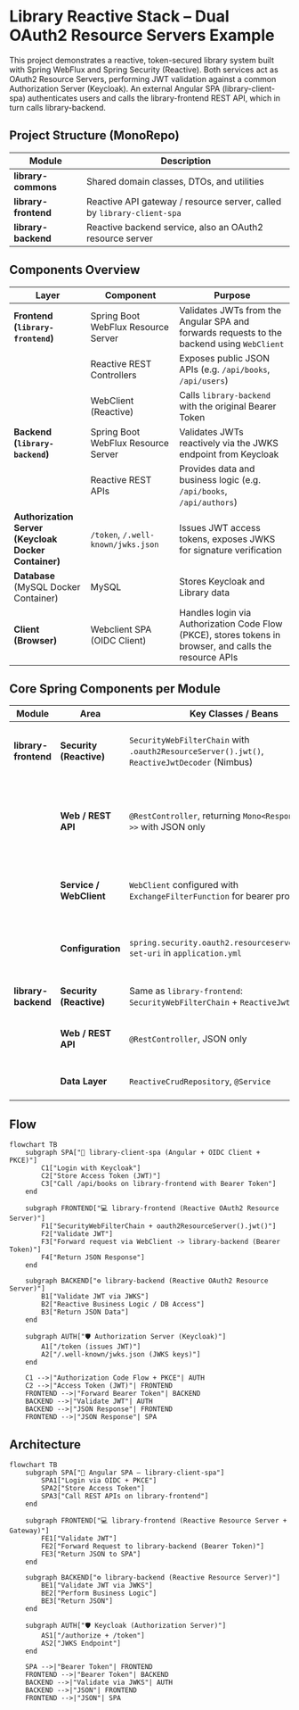 # Library Reactive Stack – Dual OAuth2 Resource Servers Example
This project demonstrates a reactive, token-secured library system built with Spring WebFlux and Spring Security (Reactive).
Both services act as OAuth2 Resource Servers, performing JWT validation against a common Authorization Server (Keycloak).
An external Angular SPA (library-client-spa) authenticates users and calls the library-frontend REST API, which in turn calls library-backend.

## Project Structure (MonoRepo)
| Module                   | Description                                                            |
| ------------------------ | ---------------------------------------------------------------------- |
| **library-commons**      | Shared domain classes, DTOs, and utilities                             |
| **library-frontend**     | Reactive API gateway / resource server, called by `library-client-spa` |
| **library-backend**      | Reactive backend service, also an OAuth2 resource server               | |

## Components Overview
| Layer                                                     | Component                           | Purpose                                                                                                 |
|-----------------------------------------------------------|-------------------------------------| ------------------------------------------------------------------------------------------------------- |
| **Frontend (`library-frontend`)**                         | Spring Boot WebFlux Resource Server | Validates JWTs from the Angular SPA and forwards requests to the backend using `WebClient`              |
|                                                           | Reactive REST Controllers           | Exposes public JSON APIs (e.g. `/api/books`, `/api/users`)                                              |
|                                                           | WebClient (Reactive)                | Calls `library-backend` with the original Bearer Token                                                  |
| **Backend (`library-backend`)**                           | Spring Boot WebFlux Resource Server | Validates JWTs reactively via the JWKS endpoint from Keycloak                                           |
|                                                           | Reactive REST APIs                  | Provides data and business logic (e.g. `/api/books`, `/api/authors`)                                    |
| **Authorization Server <br/>(Keycloak Docker Container)** | `/token`, `/.well-known/jwks.json`  | Issues JWT access tokens, exposes JWKS for signature verification                                       |
| **Database** <br/>(MySQL Docker Container)                | MySQL                               | Stores Keycloak and Library data                                                                                                     |~~
| **Client (Browser)**                                      | Webclient SPA (OIDC Client)         | Handles login via Authorization Code Flow (PKCE), stores tokens in browser, and calls the resource APIs |

## Core Spring Components per Module
| Module               | Area                    | Key Classes / Beans                                                                          | Purpose                                              |
| -------------------- | ----------------------- | -------------------------------------------------------------------------------------------- | ---------------------------------------------------- |
| **library-frontend** | **Security (Reactive)** | `SecurityWebFilterChain` with `.oauth2ResourceServer().jwt()`, `ReactiveJwtDecoder` (Nimbus) | Validates JWTs sent from the Angular SPA             |
|                      | **Web / REST API**      | `@RestController`, returning `Mono<ResponseEntity<?>>` with JSON only                        | Handles REST endpoints and forwards calls to backend |
|                      | **Service / WebClient** | `WebClient` configured with `ExchangeFilterFunction` for bearer propagation                  | Forwards requests and tokens to `library-backend`    |
|                      | **Configuration**       | `spring.security.oauth2.resourceserver.jwt.jwk-set-uri` in `application.yml`                 | Configures JWKS endpoint for token validation        |
| **library-backend**  | **Security (Reactive)** | Same as `library-frontend`: `SecurityWebFilterChain` + `ReactiveJwtDecoder`                  | Validates tokens reactively                          |
|                      | **Web / REST API**      | `@RestController`, JSON only                                                                 | Exposes protected REST endpoints                     |
|                      | **Data Layer**          | `ReactiveCrudRepository`, `@Service`                                                         | Reactive persistence via R2DBC                       |

## Flow
```mermaid
flowchart TB
    subgraph SPA["🧭 library-client-spa (Angular + OIDC Client + PKCE)"]
        C1["Login with Keycloak"]
        C2["Store Access Token (JWT)"]
        C3["Call /api/books on library-frontend with Bearer Token"]
    end

    subgraph FRONTEND["💻 library-frontend (Reactive OAuth2 Resource Server)"]
        F1["SecurityWebFilterChain + oauth2ResourceServer().jwt()"]
        F2["Validate JWT"]
        F3["Forward request via WebClient -> library-backend (Bearer Token)"]
        F4["Return JSON Response"]
    end

    subgraph BACKEND["⚙️ library-backend (Reactive OAuth2 Resource Server)"]
        B1["Validate JWT via JWKS"]
        B2["Reactive Business Logic / DB Access"]
        B3["Return JSON Data"]
    end

    subgraph AUTH["🛡️ Authorization Server (Keycloak)"]
        A1["/token (issues JWT)"]
        A2["/.well-known/jwks.json (JWKS keys)"]
    end

    C1 -->|"Authorization Code Flow + PKCE"| AUTH
    C2 -->|"Access Token (JWT)"| FRONTEND
    FRONTEND -->|"Forward Bearer Token"| BACKEND
    BACKEND -->|"Validate JWT"| AUTH
    BACKEND -->|"JSON Response"| FRONTEND
    FRONTEND -->|"JSON Response"| SPA

```
## Architecture
```mermaid
flowchart TB
    subgraph SPA["🧭 Angular SPA – library-client-spa"]
        SPA1["Login via OIDC + PKCE"]
        SPA2["Store Access Token"]
        SPA3["Call REST APIs on library-frontend"]
    end

    subgraph FRONTEND["💻 library-frontend (Reactive Resource Server + Gateway)"]
        FE1["Validate JWT"]
        FE2["Forward Request to library-backend (Bearer Token)"]
        FE3["Return JSON to SPA"]
    end

    subgraph BACKEND["⚙️ library-backend (Reactive Resource Server)"]
        BE1["Validate JWT via JWKS"]
        BE2["Perform Business Logic"]
        BE3["Return JSON"]
    end

    subgraph AUTH["🛡️ Keycloak (Authorization Server)"]
        AS1["/authorize + /token"]
        AS2["JWKS Endpoint"]
    end

    SPA -->|"Bearer Token"| FRONTEND
    FRONTEND -->|"Bearer Token"| BACKEND
    BACKEND -->|"Validate via JWKS"| AUTH
    BACKEND -->|"JSON"| FRONTEND
    FRONTEND -->|"JSON"| SPA

```

